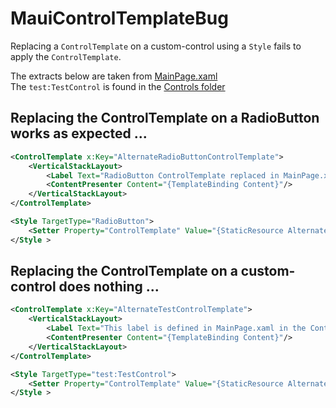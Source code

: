 # MauiControlTemplateBug

Replacing a `ControlTemplate` on a custom-control using a `Style` fails to apply the `ControlTemplate`.  

The extracts below are taken from [MainPage.xaml](https://github.com/Keflon/MauiControlTemplateBug/blob/master/MauiControlTemplateBug/MainPage.xaml)  
The `test:TestControl` is found in the [Controls folder](https://github.com/Keflon/MauiControlTemplateBug/tree/master/MauiControlTemplateBug/Controls)  

## Replacing the ControlTemplate on a RadioButton works as expected ...
```xml
<ControlTemplate x:Key="AlternateRadioButtonControlTemplate">
    <VerticalStackLayout>
        <Label Text="RadioButton ControlTemplate replaced in MainPage.xaml by a Style"/>
        <ContentPresenter Content="{TemplateBinding Content}"/>
    </VerticalStackLayout>
</ControlTemplate>

<Style TargetType="RadioButton">
    <Setter Property="ControlTemplate" Value="{StaticResource AlternateRadioButtonControlTemplate}" />
</Style >
```

## Replacing the ControlTemplate on a custom-control does nothing ...
```xml
<ControlTemplate x:Key="AlternateTestControlTemplate">
    <VerticalStackLayout>
        <Label Text="This label is defined in MainPage.xaml in the ControlTemplate"/>
        <ContentPresenter Content="{TemplateBinding Content}"/>
    </VerticalStackLayout>
</ControlTemplate>

<Style TargetType="test:TestControl">
    <Setter Property="ControlTemplate" Value="{StaticResource AlternateTestControlTemplate}" />
</Style >
```

